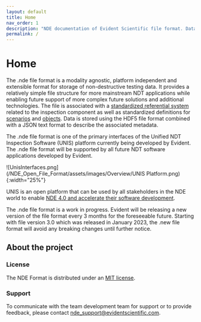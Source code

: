 ```yaml
---
layout: default
title: Home  
nav_order: 1
description: "NDE documentation of Evident Scientific file format. Data are stored using HDF5 file format combined to a JSON text format to describe the metadata associated."
permalink: /
---
```


# Home

The .nde file format is a modality agnostic, platform independent and extensible format for storage of non-destructive testing data. It provides a relatively simple
file structure for more mainstream NDT applications while enabling future
support of more complex future solutions and additional technologies. The file
is associated with a [standardized referential system](/NDE_Open_File_Format/docs/conventions/conventions.html#axes-and-coordinate-system) related to the inspection component as well as standardized definitions for [scenarios](/NDE_Open_File_Format/docs/general-concepts/scenarios.html) and [objects](/NDE_Open_File_Format/docs/general-concepts/objects/objects.html). Data is stored using the HDF5 file format combined with a JSON text format to describe the associated metadata.

The .nde file format is one of the primary interfaces of the Unified NDT Inspection Software (UNIS) platform currently being developed by Evident. The .nde file format will be supported by all future NDT software applications developed by Evident.

![UnisInterfaces.png](/NDE_Open_File_Format/assets/images/Overview/UNIS Platform.png){:width="25%"}

UNIS is an open platform that can be used by all stakeholders in the NDE world to enable [NDE 4.0 and accelerate their software development](https://www.ndt.net/article/ecndt2023/presentation/ECNDT2023_PRESENTATION_364.pdf).

The .nde file format is a work in progress. Evident will be releasing a new version of the file format every 3 months for the foreseeable future. Starting with file version 3.0 which was released in January 2023, the .new file format will avoid any breaking changes until further notice.

## About the project

### License

The NDE Format is distributed under an [MIT license](https://github.com/Evident-Industrial/NDE_Open_File_Format/blob/main/LICENSE).

### Support

To communicate with the team development team for support or to provide feedback, please contact [nde_support@evidentscientific.com](mailto:nde_support@evidentscientific.com).
